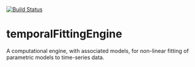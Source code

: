 [![Build Status](http://50.112.42.141/buildStatus/icon?job=temporalFittingEngine)](http://50.112.42.141/job/temporalFittingEngine/)

# temporalFittingEngine
A computational engine, with associated models, for non-linear fitting of parametric models to time-series data.
 

